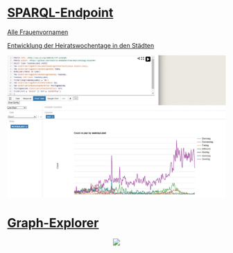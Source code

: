 # [SPARQL-Endpoint](https://int.lindas.admin.ch/sparql/)

[Alle Frauenvornamen](https://github.com/stazh/sw-ehedaten/blob/main/queries/elodzh/Frauenvornamen.sparql)

[Entwicklung der Heiratswochentage in den Städten](https://github.com/stazh/sw-ehedaten/blob/main/queries/elodzh/wochentage_stadt.sparql)

<div align="center"><img src="bsp_abfrage.jpg" width="1200"></div>

# [Graph-Explorer](https://int.lindas.admin.ch/graph-explorer/)

<div align="center"><img src="elodzh_beispiel.jpg" width="1200"></div>
